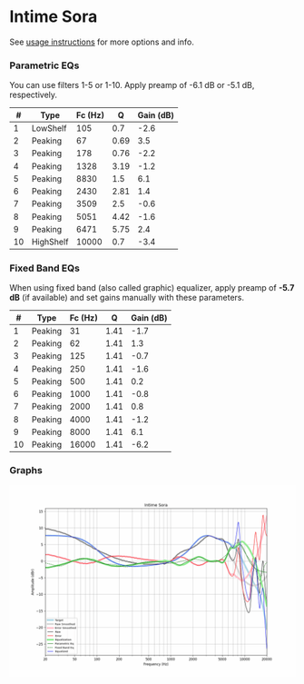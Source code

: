 # Intime Sora
See [usage instructions](https://github.com/jaakkopasanen/AutoEq#usage) for more options and info.

### Parametric EQs
You can use filters 1-5 or 1-10. Apply preamp of -6.1 dB or -5.1 dB, respectively.

|   # | Type      |   Fc (Hz) |    Q |   Gain (dB) |
|-----|-----------|-----------|------|-------------|
|   1 | LowShelf  |       105 | 0.7  |        -2.6 |
|   2 | Peaking   |        67 | 0.69 |         3.5 |
|   3 | Peaking   |       178 | 0.76 |        -2.2 |
|   4 | Peaking   |      1328 | 3.19 |        -1.2 |
|   5 | Peaking   |      8830 | 1.5  |         6.1 |
|   6 | Peaking   |      2430 | 2.81 |         1.4 |
|   7 | Peaking   |      3509 | 2.5  |        -0.6 |
|   8 | Peaking   |      5051 | 4.42 |        -1.6 |
|   9 | Peaking   |      6471 | 5.75 |         2.4 |
|  10 | HighShelf |     10000 | 0.7  |        -3.4 |

### Fixed Band EQs
When using fixed band (also called graphic) equalizer, apply preamp of **-5.7 dB** (if available) and set gains manually with these parameters.

|   # | Type    |   Fc (Hz) |    Q |   Gain (dB) |
|-----|---------|-----------|------|-------------|
|   1 | Peaking |        31 | 1.41 |        -1.7 |
|   2 | Peaking |        62 | 1.41 |         1.3 |
|   3 | Peaking |       125 | 1.41 |        -0.7 |
|   4 | Peaking |       250 | 1.41 |        -1.6 |
|   5 | Peaking |       500 | 1.41 |         0.2 |
|   6 | Peaking |      1000 | 1.41 |        -0.8 |
|   7 | Peaking |      2000 | 1.41 |         0.8 |
|   8 | Peaking |      4000 | 1.41 |        -1.2 |
|   9 | Peaking |      8000 | 1.41 |         6.1 |
|  10 | Peaking |     16000 | 1.41 |        -6.2 |

### Graphs
![](./Intime%20Sora.png)
